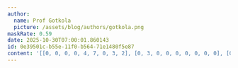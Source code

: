 ```yaml
---
author:
  name: Prof Gotkola
  picture: /assets/blog/authors/gotkola.png
maskRate: 0.59
date: 2025-10-30T07:00:01.860143
id: 0e39501c-b55e-11f0-b564-71e1480f5e87
content: '[[0, 0, 0, 0, 4, 7, 0, 3, 2], [0, 3, 0, 0, 0, 0, 0, 0, 0], [0, 4, 7, 8, 0, 3, 9, 0, 0], [0, 0, 0, 5, 0, 0, 0, 0, 0], [5, 7, 1, 4, 8, 0, 0, 0, 3], [0, 6, 0, 0, 9, 0, 1, 0, 8], [0, 0, 0, 3, 0, 0, 5, 0, 4], [7, 0, 5, 1, 0, 4, 3, 0, 9], [0, 8, 0, 2, 0, 0, 6, 7, 0]]'
---
```

